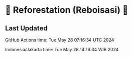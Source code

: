 
# 🌳 Reforestation (Reboisasi) 🌲

## Last Updated

GitHub Actions time: Tue May 28 07:16:34 UTC 2024

Indonesia/Jakarta time: Tue May 28 14:16:34 WIB 2024
